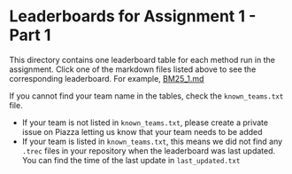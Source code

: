 # Leaderboards for Assignment 1 - Part 1
This directory contains one leaderboard table for each method run in the assignment.
Click one of the markdown files listed above to see the corresponding leaderboard. For example, [BM25_1.md](BM25_1.md)

If you cannot find your team name in the tables, check the `known_teams.txt` file.
- If your team is not listed in `known_teams.txt`, please create a private issue on Piazza letting us know that your team needs to be added
- If your team is listed in `known_teams.txt`, this means we did not find any `.trec` files in your repository when the leaderboard was last updated. You can find the time of the last update in `last_updated.txt`
